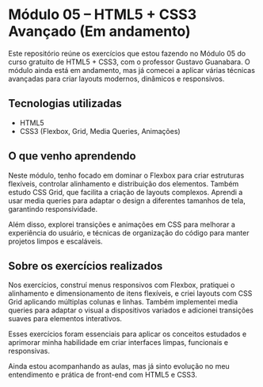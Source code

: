 # Módulo 05 – HTML5 + CSS3 Avançado (Em andamento)

Este repositório reúne os exercícios que estou fazendo no Módulo 05 do curso gratuito de HTML5 + CSS3, com o professor Gustavo Guanabara. O módulo ainda está em andamento, mas já comecei a aplicar várias técnicas avançadas para criar layouts modernos, dinâmicos e responsivos.

## Tecnologias utilizadas  
- HTML5  
- CSS3 (Flexbox, Grid, Media Queries, Animações)  

## O que venho aprendendo  
Neste módulo, tenho focado em dominar o Flexbox para criar estruturas flexíveis, controlar alinhamento e distribuição dos elementos. Também estudo CSS Grid, que facilita a criação de layouts complexos. Aprendi a usar media queries para adaptar o design a diferentes tamanhos de tela, garantindo responsividade.

Além disso, explorei transições e animações em CSS para melhorar a experiência do usuário, e técnicas de organização do código para manter projetos limpos e escaláveis.

## Sobre os exercícios realizados  
Nos exercícios, construí menus responsivos com Flexbox, pratiquei o alinhamento e dimensionamento de itens flexíveis, e criei layouts com CSS Grid aplicando múltiplas colunas e linhas. Também implementei media queries para adaptar o visual a dispositivos variados e adicionei transições suaves para elementos interativos.

Esses exercícios foram essenciais para aplicar os conceitos estudados e aprimorar minha habilidade em criar interfaces limpas, funcionais e responsivas.

Ainda estou acompanhando as aulas, mas já sinto evolução no meu entendimento e prática de front-end com HTML5 e CSS3.
